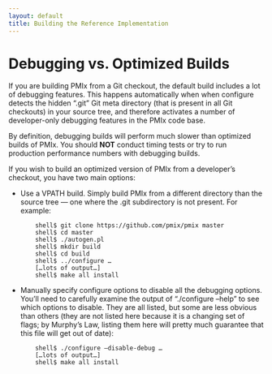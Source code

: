 ```yaml
---
layout: default
title: Building the Reference Implementation
---
```


Debugging vs. Optimized Builds
==============================

If you are building PMIx from a Git checkout, the default build includes a
lot of debugging features. This happens automatically when when configure
detects the hidden “.git” Git meta directory (that is present in all Git
checkouts) in your source tree, and therefore activates a number of
developer-only debugging features in the PMIx code base.

By definition, debugging builds will perform much slower than optimized
builds of PMIx. You should **NOT** conduct timing tests or try to run
production performance numbers with debugging builds.

If you wish to build an optimized version of PMIx from a developer’s
checkout, you have two main options:

 - Use a VPATH build. Simply build PMIx from a different directory than the
   source tree — one where the .git subdirectory is not present. For
   example:

    ```
        shell$ git clone https://github.com/pmix/pmix master
        shell$ cd master
        shell$ ./autogen.pl
        shell$ mkdir build
        shell$ cd build
        shell$ ../configure …
        […lots of output…]
        shell$ make all install
    ```

 - Manually specify configure options to disable all the debugging options.
   You’ll need to carefully examine the output of “./configure –help” to see
   which options to disable. They are all listed, but some are less obvious
   than others (they are not listed here because it is a changing set of
   flags; by Murphy’s Law, listing them here will pretty much guarantee that
   this file will get out of date):

    ```
        shell$ ./configure –disable-debug …
        […lots of output…]
        shell$ make all install
    ```

